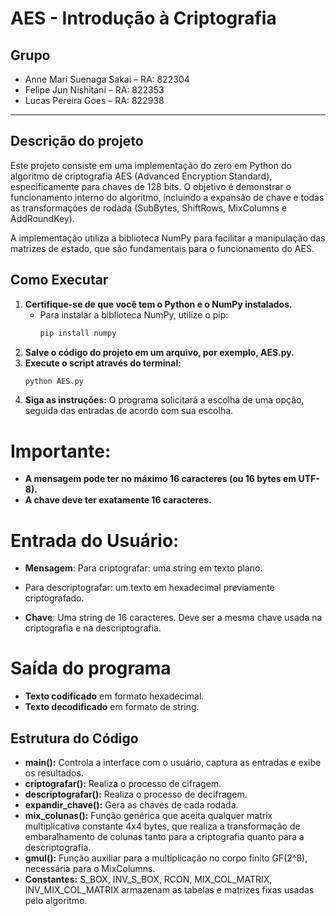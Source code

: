 # AES - Introdução à Criptografia

## Grupo

* Anne Mari Suenaga Sakai – RA: 822304  
* Felipe Jun Nishitani – RA: 822353 
* Lucas Pereira Goes – RA: 822938 

---

## Descrição do projeto

Este projeto consiste em uma implementação do zero em Python do algoritmo de criptografia AES (Advanced Encryption Standard), especificamente para chaves de 128 bits. O objetivo é demonstrar o funcionamento interno do algoritmo, incluindo a expansão de chave e todas as transformações de rodada (SubBytes, ShiftRows, MixColumns e AddRoundKey).

A implementação utiliza a biblioteca NumPy para facilitar a manipulação das matrizes de estado, que são fundamentais para o funcionamento do AES.


## Como Executar
1. **Certifique-se de que você tem o Python e o NumPy instalados.**
    * Para instalar a biblioteca NumPy, utilize o pip:
        ```sh
        pip install numpy
        ```
2. **Salve o código do projeto em um arquivo, por exemplo, AES.py.**
3. **Execute o script através do terminal:**
    ```sh
    python AES.py
    ```
4. **Siga as instruções:** O programa solicitará a escolha de uma opção, seguida das entradas de acordo com sua escolha.

# Importante:

* **A mensagem pode ter no máximo 16 caracteres (ou 16 bytes em UTF-8).**
* **A chave deve ter exatamente 16 caracteres.**


# Entrada do Usuário:
* **Mensagem**: Para criptografar: uma string em texto plano.
* Para descriptografar: um texto em hexadecimal previamente criptografado.

* **Chave**: Uma string de 16 caracteres. Deve ser a mesma chave usada na criptografia e na descriptografia.

# Saída do programa
* **Texto codificado** em formato hexadecimal.
* **Texto decodificado** em formato de string.


## Estrutura do Código
* **main():** Controla a interface com o usuário, captura as entradas e exibe os resultados.
* **criptografar():** Realiza o processo de cifragem.
* **descriptografar():** Realiza o processo de decifragem.
* **expandir_chave():** Gera as chaves de cada rodada.
* **mix_colunas():** Função genérica que aceita qualquer matrix multiplicativa constante 4x4 bytes, que realiza a transformação de embaralhamento de colunas tanto para a criptografia quanto para a descriptografia.
* **gmul():** Função auxiliar para a multiplicação no corpo finito GF(2^8), necessária para o MixColumns.
* **Constantes:** S_BOX, INV_S_BOX, RCON, MIX_COL_MATRIX, INV_MIX_COL_MATRIX armazenam as tabelas e matrizes fixas usadas pelo algoritmo.
